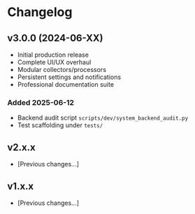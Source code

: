 # Changelog

## v3.0.0 (2024-06-XX)
- Initial production release
- Complete UI/UX overhaul
- Modular collectors/processors
- Persistent settings and notifications
- Professional documentation suite

### Added 2025-06-12
- Backend audit script `scripts/dev/system_backend_audit.py`
- Test scaffolding under `tests/`

## v2.x.x
- [Previous changes...]

## v1.x.x
- [Previous changes...]
